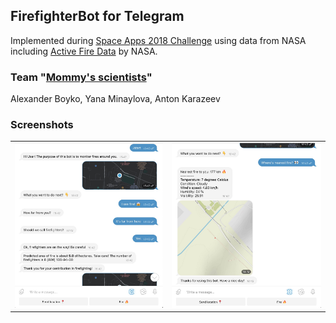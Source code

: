 ## FirefighterBot for Telegram

Implemented during [Space Apps 2018 Challenge](https://2018.spaceappschallenge.org) using data from NASA including [Active Fire Data](https://earthdata.nasa.gov/earth-observation-data/near-real-time/firms/active-fire-data) by NASA.

### Team "[Mommy's scientists](https://2018.spaceappschallenge.org/challenges/volcanoes-icebergs-and-asteroids-oh-my/real-time-fire-app/teams/mommys-scientists/project)"

Alexander Boyko, Yana Minaylova, Anton Karazeev

### Screenshots

<table>
    <tr>
        <td>
            <img src="img/img1.jpg">
        </td>
        <td>
            <img src="img/img2.jpg">
        </td>
    </tr>
</table>
